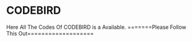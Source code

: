 # CODEBIRD
Here All The Codes Of CODEBIRD is a Available.
=======Please Follow This Out===================
